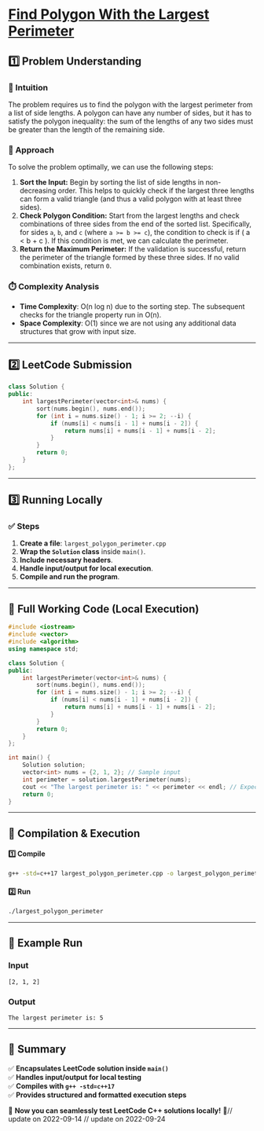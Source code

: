 # **[Find Polygon With the Largest Perimeter](https://leetcode.com/problems/find-polygon-with-the-largest-perimeter/description/)**

## **1️⃣ Problem Understanding**  
### **📌 Intuition**  
The problem requires us to find the polygon with the largest perimeter from a list of side lengths. A polygon can have any number of sides, but it has to satisfy the polygon inequality: the sum of the lengths of any two sides must be greater than the length of the remaining side. 

### **🚀 Approach**  
To solve the problem optimally, we can use the following steps:
1. **Sort the Input:** Begin by sorting the list of side lengths in non-decreasing order. This helps to quickly check if the largest three lengths can form a valid triangle (and thus a valid polygon with at least three sides).
2. **Check Polygon Condition:** Start from the largest lengths and check combinations of three sides from the end of the sorted list. Specifically, for sides `a`, `b`, and `c` (where `a >= b >= c`), the condition to check is if \( a < b + c \). If this condition is met, we can calculate the perimeter.
3. **Return the Maximum Perimeter:** If the validation is successful, return the perimeter of the triangle formed by these three sides. If no valid combination exists, return `0`.

### **⏱️ Complexity Analysis**  
- **Time Complexity**: O(n log n) due to the sorting step. The subsequent checks for the triangle property run in O(n).
- **Space Complexity**: O(1) since we are not using any additional data structures that grow with input size.

---  

## **2️⃣ LeetCode Submission**  
```cpp
class Solution {
public:
    int largestPerimeter(vector<int>& nums) {
        sort(nums.begin(), nums.end());
        for (int i = nums.size() - 1; i >= 2; --i) {
            if (nums[i] < nums[i - 1] + nums[i - 2]) {
                return nums[i] + nums[i - 1] + nums[i - 2];
            }
        }
        return 0;
    }
};
```  

---  

## **3️⃣ Running Locally**  
### **✅ Steps**  
1. **Create a file**: `largest_polygon_perimeter.cpp`  
2. **Wrap the `Solution` class** inside `main()`.  
3. **Include necessary headers**.  
4. **Handle input/output for local execution**.  
5. **Compile and run the program**.  

---  

## **📝 Full Working Code (Local Execution)**  
```cpp
#include <iostream>
#include <vector>
#include <algorithm>
using namespace std;

class Solution {
public:
    int largestPerimeter(vector<int>& nums) {
        sort(nums.begin(), nums.end());
        for (int i = nums.size() - 1; i >= 2; --i) {
            if (nums[i] < nums[i - 1] + nums[i - 2]) {
                return nums[i] + nums[i - 1] + nums[i - 2];
            }
        }
        return 0;
    }
};

int main() {
    Solution solution;
    vector<int> nums = {2, 1, 2}; // Sample input
    int perimeter = solution.largestPerimeter(nums);
    cout << "The largest perimeter is: " << perimeter << endl; // Expected output: 5
    return 0;
}
```  

---  

## **🔧 Compilation & Execution**  
#### **1️⃣ Compile**  
```bash
g++ -std=c++17 largest_polygon_perimeter.cpp -o largest_polygon_perimeter
```  

#### **2️⃣ Run**  
```bash
./largest_polygon_perimeter
```  

---  

## **🎯 Example Run**  
### **Input**  
```
[2, 1, 2]
```  
### **Output**  
```
The largest perimeter is: 5
```  

---  

## **📌 Summary**  
✅ **Encapsulates LeetCode solution inside `main()`**  
✅ **Handles input/output for local testing**  
✅ **Compiles with `g++ -std=c++17`**  
✅ **Provides structured and formatted execution steps**  

🚀 **Now you can seamlessly test LeetCode C++ solutions locally!** 🚀// update on 2022-09-14
// update on 2022-09-24
